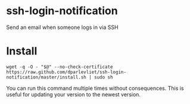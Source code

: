 # ssh-login-notification
Send an email when someone logs in via SSH

Install
=======
```
wget -q -O - "$@" --no-check-certificate https://raw.github.com/dparlevliet/ssh-login-notification/master/install.sh | sudo sh
```
You can run this command multiple times without consequences. This is useful for
updating your version to the newest version.